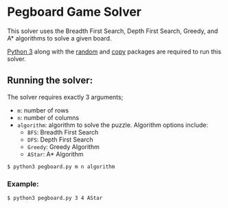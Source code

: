 # Pegboard Game Solver

This solver uses the Breadth First Search, Depth First Search, Greedy, and A* algorithms to solve a given board.

[Python 3](https://www.python.org/downloads/) along with the [random](https://docs.python.org/3/library/random.html) and [copy](https://docs.python.org/3/library/copy.html) packages are required to run this solver.

## Running the solver:
The solver requires exactly 3 arguments;

- `m`: number of rows
- `n`: number of columns
- `algorithm`: algorithm to solve the puzzle. Algorithm options include:
	- `BFS`: Breadth First Search
	- `DFS`: Depth First Search
	- `Greedy`: Greedy Algorithm
	- `AStar`: A* Algorithm

```shell
$ python3 pegboard.py m n algorithm
```
### Example:
```shell
$ python3 pegboard.py 3 4 AStar
```